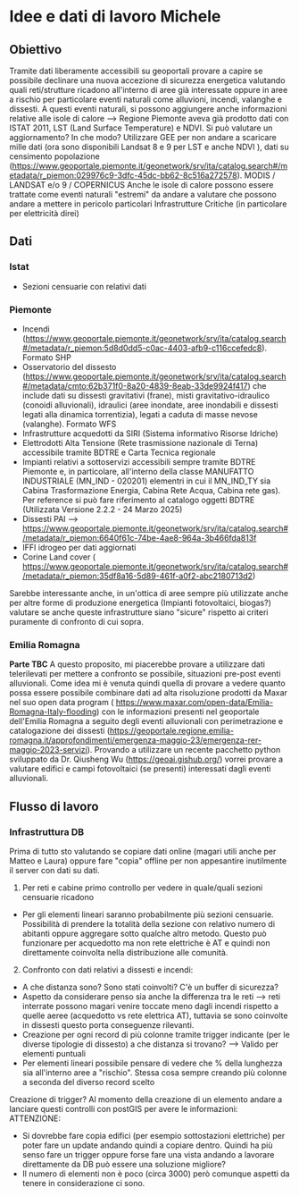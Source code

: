 # Idee e dati di lavoro Michele
## Obiettivo
Tramite dati liberamente accessibili su geoportali provare a capire se possibile declinare una nuova accezione di sicurezza energetica valutando quali reti/strutture ricadono all'interno di aree già interessate oppure in aree a rischio per particolare eventi naturali come alluvioni, incendi, valanghe e dissesti. 
A questi eventi naturali, si possono aggiungere anche informazioni relative alle isole di calore --> Regione Piemonte aveva già prodotto dati con ISTAT 2011, LST (Land Surface Temperature) e NDVI. Si può valutare un aggiornamento? In che modo? Utilizzare GEE per non andare a scaricare mille dati (ora sono disponibili Landsat 8 e 9 per LST e anche NDVI ), dati su censimento popolazione (https://www.geoportale.piemonte.it/geonetwork/srv/ita/catalog.search#/metadata/r_piemon:029976c9-3dfc-45dc-bb62-8c516a272578). MODIS / LANDSAT e/o 9 / COPERNICUS
Anche le isole di calore possono essere trattate come eventi naturali "estremi" da andare a valutare che possono andare a mettere in pericolo particolari Infrastrutture Critiche (in particolare per elettricità direi)


## Dati 
### Istat
* Sezioni censuarie con relativi dati
### Piemonte
* Incendi (https://www.geoportale.piemonte.it/geonetwork/srv/ita/catalog.search#/metadata/r_piemon:5d8d0dd5-c0ac-4403-afb9-c116ccefedc8). Formato SHP
* Osservatorio del dissesto (https://www.geoportale.piemonte.it/geonetwork/srv/ita/catalog.search#/metadata/cmto:62b371f0-8a20-4839-8eab-33de9924f417) che include dati su dissesti gravitativi (frane), misti gravitativo-idraulico (conoidi alluvionali), idraulici (aree inondate, aree inondabili e dissesti legati alla dinamica torrentizia), legati a caduta di masse nevose (valanghe). Formato WFS
* Infrastrutture acquedotti da SIRI (Sistema informativo Risorse Idriche)
* Elettrodotti Alta Tensione (Rete trasmissione nazionale di Terna) accessibile tramite BDTRE e Carta Tecnica regionale
* Impianti relativi a sottoservizi accessibili sempre tramite BDTRE Piemonte e, in particolare, all'interno della classe MANUFATTO INDUSTRIALE (MN_IND - 020201) elementri in cui il MN_IND_TY sia Cabina Trasformazione Energia, Cabina Rete Acqua, Cabina rete gas). Per reference si può fare riferimento al catalogo oggetti BDTRE (Utilizzata Versione 2.2.2 - 24 Marzo 2025)
* Dissesti PAI --> https://www.geoportale.piemonte.it/geonetwork/srv/ita/catalog.search#/metadata/r_piemon:6640f61c-74be-4ae8-964a-3b466fda813f
* IFFI idrogeo per dati aggiornati
* Corine Land cover ( https://www.geoportale.piemonte.it/geonetwork/srv/ita/catalog.search#/metadata/r_piemon:35df8a16-5d89-461f-a0f2-abc2180713d2)

Sarebbe interessante anche, in un'ottica di aree sempre più utilizzate anche per altre forme di produzione energetica (Impianti fotovoltaici, biogas?) valutare se anche queste infrastrutture siano "sicure" rispetto ai criteri puramente di confronto di cui sopra. 

### Emilia Romagna
**Parte TBC**
A questo proposito, mi piacerebbe provare a utilizzare dati telerilevati per mettere a confronto se possibile, situazioni pre-post eventi alluvionali. Come idea mi è venuta quindi quella di provare a vedere quanto possa essere possibile combinare dati ad alta risoluzione prodotti da Maxar nel suo open data program ( https://www.maxar.com/open-data/Emilia-Romagna-Italy-flooding) con le informazioni presenti nel geoportale dell'Emilia Romagna a seguito degli eventi alluvionali con perimetrazione e catalogazione dei dissesti (https://geoportale.regione.emilia-romagna.it/approfondimenti/emergenza-maggio-23/emergenza-rer-maggio-2023-servizi). 
Provando a utilizzare un recente pacchetto python sviluppato da Dr. Qiusheng Wu (https://geoai.gishub.org/) vorrei provare a valutare edifici e campi fotovoltaici (se presenti) interessati dagli eventi alluvionali.

## Flusso di lavoro

### Infrastruttura DB
Prima di tutto sto valutando se copiare dati online (magari utili anche per Matteo e Laura) oppure fare "copia" offline per non appesantire inutilmente il server con dati su dati.
1. Per reti e cabine primo controllo per vedere in quale/quali sezioni censuarie ricadono
  * Per gli elementi lineari saranno probabilmente più sezioni censuarie. Possibilità di prendere la totalità della sezione con relativo numero di abitanti oppure aggregare sotto qualche altro metodo. Questo può funzionare per acquedotto ma non rete elettriche è AT e quindi non direttamente coinvolta nella distribuzione alle comunità.  
2. Confronto con dati relativi a dissesti e incendi:
  * A che distanza sono? Sono stati coinvolti? C'è un buffer di sicurezza?
  * Aspetto da considerare penso sia anche la differenza tra le reti --> reti interrate possono magari venire toccate meno dagli incendi rispetto a quelle aeree (acquedotto vs rete elettrica AT), tuttavia se sono coinvolte in dissesti questo porta conseguenze rilevanti.
  * Creazione per ogni record di più colonne tramite trigger indicante (per le diverse tipologie di dissesto) a che distanza si trovano? --> Valido per elementi puntuali
  * Per elementi lineari possibile pensare di vedere che % della lunghezza sia all'interno aree a "rischio". Stessa cosa sempre creando più colonne a seconda del diverso record scelto

Creazione di trigger? Al momento della creazione di un elemento andare a lanciare questi controlli con postGIS per avere le informazioni:
ATTENZIONE: 
* Si dovrebbe fare copia edifici (per esempio sottostazioni elettriche) per poter fare un update andando quindi a copiare dentro. Quindi ha più senso fare un trigger oppure forse fare una vista andando a lavorare direttamente da DB può essere una soluzione migliore?
* Il numero di elementi non è poco (circa 3000) però comunque aspetti da tenere in considerazione ci sono.
